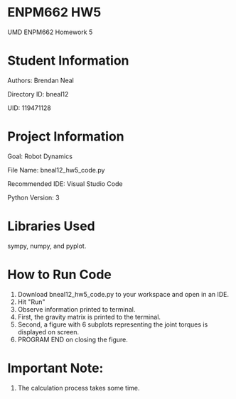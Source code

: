 # ENPM662 HW5
UMD ENPM662 Homework 5

# Student Information
Authors: Brendan Neal

Directory ID: bneal12

UID: 119471128

# Project Information
Goal: Robot Dynamics

File Name: bneal12_hw5_code.py

Recommended IDE: Visual Studio Code

Python Version: 3

# Libraries Used
sympy, numpy, and pyplot.

# How to Run Code

1. Download bneal12_hw5_code.py to your workspace and open in an IDE.
2. Hit "Run"
3. Observe information printed to terminal.
4. First, the gravity matrix is printed to the terminal.
5. Second, a figure with 6 subplots representing the joint torques is displayed on screen.
6. PROGRAM END on closing the figure.

# Important Note:
1. The calculation process takes some time.